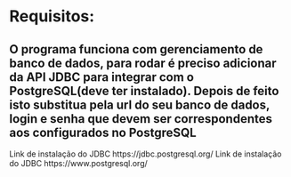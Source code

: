 <h1>Requisitos:</h1>
<h2>
O programa funciona com gerenciamento de banco de dados, para rodar é preciso adicionar da API JDBC para integrar com o PostgreSQL(deve ter instalado).
Depois de feito isto substitua pela url do seu banco de dados, login e senha que devem ser correspondentes aos configurados no PostgreSQL
</h2>
Link de instalação do JDBC <a>https://jdbc.postgresql.org/</a>
Link de instalação do JDBC <a>https://www.postgresql.org/</a>
